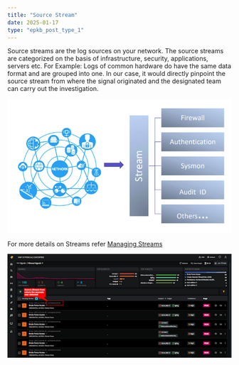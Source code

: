 ```yaml
---
title: "Source Stream"
date: 2025-01-17
type: "epkb_post_type_1"
---
```


Source streams are the log sources on your network. The source streams are categorized on the basis of infrastructure, security, applications, servers etc. For Example: Logs of common hardware do have the same data format and are grouped into one. In our case, it would directly pinpoint the source stream from where the signal originated and the designated team can carry out the investigation.

![](./image-SourceStream/SourceStream-1.webp)

For more details on Streams refer [Managing Streams](https://dnif.it/kb/operations/managing-streams/)

![](./image-SourceStream/SourceStream-2.png)
